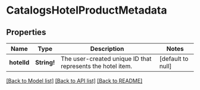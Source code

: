 # CatalogsHotelProductMetadata

## Properties
Name | Type | Description | Notes
------------ | ------------- | ------------- | -------------
**hotelId** | **String!** | The user-created unique ID that represents the hotel item. | [default to null]

[[Back to Model list]](../README.md#documentation-for-models) [[Back to API list]](../README.md#documentation-for-api-endpoints) [[Back to README]](../README.md)


